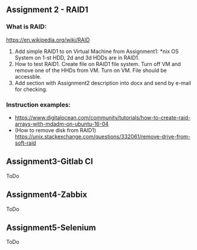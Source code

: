 ## Assignment 2 - RAID1
### What is RAID:
https://en.wikipedia.org/wiki/RAID

1. Add simple RAID1 to on Virtual Machine from Assignment1:
*nix OS System on 1-st HDD, 2d and 3d HDDs are in RAID1.
2. How to test RAID1. Create file on RAID1 file system. Turn off VM and remove one of the HHDs from VM. Turn on VM. File should be accessble.
3. Add section with Assignment2 description into docx and send by e-mail for checking.

### Instruction examples:

- https://www.digitalocean.com/community/tutorials/how-to-create-raid-arrays-with-mdadm-on-ubuntu-16-04
- (How to remove disk from RAID1) https://unix.stackexchange.com/questions/332061/remove-drive-from-soft-raid

## Assignment3-Gitlab CI
ToDo

## Assignment4-Zabbix
ToDo

## Assignment5-Selenium
ToDo
